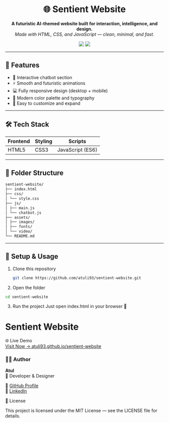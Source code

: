 <h1 align="center">🌐 Sentient Website</h1>

<p align="center">
  <b>A futuristic AI-themed website built for interaction, intelligence, and design.</b><br/>
  <i>Made with HTML, CSS, and JavaScript — clean, minimal, and fast.</i>
</p>

<p align="center">
  <img src="https://img.shields.io/badge/Status-Live-brightgreen?style=flat-square"/>
  <img src="https://img.shields.io/github/last-commit/atuli93/sentient-website?style=flat-square"/>
</p>

---

## 🚀 Features
- 🧠 Interactive chatbot section  
- ⚡ Smooth and futuristic animations  
- 💻 Fully responsive design (desktop + mobile)  
- 🎨 Modern color palette and typography  
- 🔗 Easy to customize and expand  

---

## 🛠️ Tech Stack
| Frontend | Styling | Scripts |
|-----------|----------|----------|
| HTML5 | CSS3 | JavaScript (ES6) |

---

## 📂 Folder Structure
```bash
sentient-website/
├── index.html
├── css/
│ └── style.css
├── js/
│ ├── main.js
│ └── chatbot.js
├── assets/
│ ├── images/
│ ├── fonts/
│ └── video/
└── README.md
```


---

## 🧩 Setup & Usage
1. Clone this repository  
   ```bash
   git clone https://github.com/atuli93/sentient-website.git
   ```

2. Open the folder
```bash
cd sentient-website
```

3. Run the project
Just open index.html in your browser 🚀


# Sentient Website

🌐 Live Demo  
[Visit Now → atuli93.github.io/sentient-website](https://atuli93.github.io/sentient-website/)


### 🧑‍💻 Author

**Atul**  
📍 Developer & Designer  

🔗 [GitHub Profile](https://github.com/atuli93)  
💬 [LinkedIn](https://linkedin.com)


🪪 License

This project is licensed under the MIT License — see the LICENSE
 file for details.
